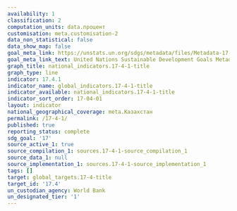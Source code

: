 ```yaml
---
availability: 1
classification: 2
computation_units: data.процент
customisation: meta.customisation-2
data_non_statistical: false
data_show_map: false
goal_meta_link: https://unstats.un.org/sdgs/metadata/files/Metadata-17-04-01.pdf
goal_meta_link_text: United Nations Sustainable Development Goals Metadata (pdf 468kB)
graph_title: national_indicators.17-4-1-title
graph_type: line
indicator: 17.4.1
indicator_name: global_indicators.17-4-1-title
indicator_available: national_indicators.17-4-1-title
indicator_sort_order: 17-04-01
layout: indicator
national_geographical_coverage: meta.Казахстан
permalink: /17-4-1/
published: true
reporting_status: complete
sdg_goal: '17'
source_active_1: true
source_compilation_1: sources.17-4-1-source_compilation_1
source_data_1: null
source_implementation_1: sources.17-4-1-source_implementation_1
tags: []
target: global_targets.17-4-title
target_id: '17.4'
un_custodian_agency: World Bank
un_designated_tier: '1'
---
```

